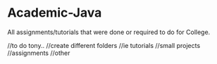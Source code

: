 # Academic-Java
All assignments/tutorials that were done or required to do for College.

//to do tony..
//create different folders
//ie tutorials
//small projects
//assignments
//other
